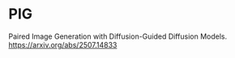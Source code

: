 # PIG
Paired Image Generation with Diffusion-Guided Diffusion Models. https://arxiv.org/abs/2507.14833
